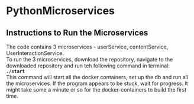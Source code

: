 # PythonMicroservices

## Instructions to Run the Microservices
The code contains 3 microservices - userService, contentService, UserInteractionService.</br>
To run the 3 microservices, download the repository, navigate to the downloaded repository and run teh following command in terminal:</br>
**`./start`**</br>
This command will start all the docker containers, set up the db and run all the microservices. If the program appears to be stuck, wait for progress. It might take some a minute or so for the docker-containers to build the first time.
</br>
